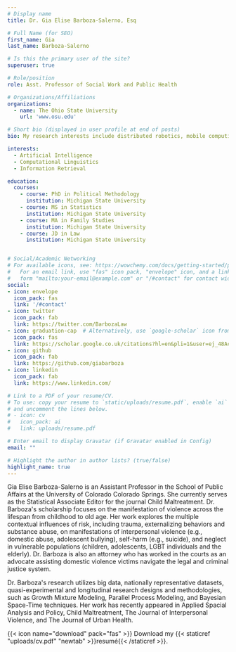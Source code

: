 ```yaml
---
# Display name
title: Dr. Gia Elise Barboza-Salerno, Esq

# Full Name (for SEO)
first_name: Gia
last_name: Barboza-Salerno

# Is this the primary user of the site?
superuser: true

# Role/position
role: Asst. Professor of Social Work and Public Health

# Organizations/Affiliations
organizations:
  - name: The Ohio State University
    url: 'www.osu.edu'

# Short bio (displayed in user profile at end of posts)
bio: My research interests include distributed robotics, mobile computing and programmable matter.

interests:
  - Artificial Intelligence
  - Computational Linguistics
  - Information Retrieval

education:
  courses:
    - course: PhD in Political Methodology
      institution: Michigan State University
    - course: MS in Statistics
      institution: Michigan State University
    - course: MA in Family Studies
      institution: Michigan State University
    - course: JD in Law
      institution: Michigan State University


# Social/Academic Networking
# For available icons, see: https://wowchemy.com/docs/getting-started/page-builder/#icons
#   For an email link, use "fas" icon pack, "envelope" icon, and a link in the
#   form "mailto:your-email@example.com" or "/#contact" for contact widget.
social:
- icon: envelope
  icon_pack: fas
  link: '/#contact'
- icon: twitter
  icon_pack: fab
  link: https://twitter.com/BarbozaLaw
- icon: graduation-cap  # Alternatively, use `google-scholar` icon from `ai` icon pack
  icon_pack: fas
  link: https://scholar.google.co.uk/citations?hl=en&pli=1&user=ej_48AcAAAAJ
- icon: github
  icon_pack: fab
  link: https://github.com/giabarboza
- icon: linkedin
  icon_pack: fab
  link: https://www.linkedin.com/

# Link to a PDF of your resume/CV.
# To use: copy your resume to `static/uploads/resume.pdf`, enable `ai` icons in `params.toml`, 
# and uncomment the lines below.
# - icon: cv
#   icon_pack: ai
#   link: uploads/resume.pdf

# Enter email to display Gravatar (if Gravatar enabled in Config)
email: ""

# Highlight the author in author lists? (true/false)
highlight_name: true
---
```


Gia Elise Barboza-Salerno is an Assistant Professor in the School of Public Affairs at the University of Colorado Colorado Springs. She currently serves as the Statistical Associate Editor for the journal Child Maltreatment. Dr. Barboza's scholarship focuses on the manifestation of violence across the lifespan from childhood to old age. Her work explores the multiple contextual influences of risk, including trauma, externalizing behaviors and substance abuse, on manifestations of interpersonal violence (e.g., domestic abuse, adolescent bullying), self-harm (e.g., suicide), and neglect in vulnerable populations (children, adolescents, LGBT individuals and the elderly). Dr. Barboza is also an attorney who has worked in the courts as an advocate assisting domestic violence victims navigate the legal and criminal justice system.

Dr. Barboza's research utilizes big data, nationally representative datasets, quasi-experimental and longitudinal research designs and methodologies, such as Growth Mixture Modeling, Parallel Process Modeling, and Bayesian Space-Time techniques. Her work has recently appeared in Applied Spacial Analysis and Policy, Child Maltreatment, The Journal of Interpersonal Violence, and The Journal of Urban Health.

{{< icon name="download" pack="fas" >}} Download my {{< staticref "uploads/cv.pdf" "newtab" >}}resumé{{< /staticref >}}.
